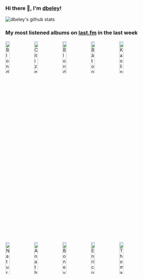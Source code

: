 ### Hi there 👋, I'm [dbeley](https://dbeley.ovh/en)!

![dbeley's github stats](https://github-readme-stats.vercel.app/api?username=dbeley)

### My most listened albums on [last.fm](https://www.last.fm/user/d_beley) in the last week

[<img src='https://lastfm.freetls.fastly.net/i/u/300x300/20414ceba2f84280870b0c4f1a5d94dd.png' width='16%' height='16%' alt='Blondie - Plastic Letters'>](https://www.last.fm/music/blondie/plastic%2bletters)&nbsp;
[<img src='https://lastfm.freetls.fastly.net/i/u/300x300/246c94841393822ba41ba0f22ea67834.jpg' width='16%' height='16%' alt='Citizen - Youth'>](https://www.last.fm/music/citizen/youth)&nbsp;
[<img src='https://lastfm.freetls.fastly.net/i/u/300x300/d1f6c81b56924a5eca1a782286a88974.png' width='16%' height='16%' alt='Blondie - Blondie'>](https://www.last.fm/music/blondie/blondie)&nbsp;
[<img src='https://lastfm.freetls.fastly.net/i/u/300x300/cdc811f6f2154ca88a7f3e05d384f17d.jpg' width='16%' height='16%' alt='Bâton Rouge - Fragments deux mêmes'>](https://www.last.fm/music/b%25c3%25a2ton%2brouge/fragments%2bd%2527eux%2bm%25c3%25aames)&nbsp;
[<img src='https://lastfm.freetls.fastly.net/i/u/300x300/1ad0a9242f4a170afece7c863ca644b9.jpg' width='16%' height='16%' alt='Kaolin - Allez'>](https://www.last.fm/music/kaolin/allez)&nbsp;
<br>
[<img src='https://lastfm.freetls.fastly.net/i/u/300x300/dcefa4c5b154c17e5225d4dd8737298c.png' width='16%' height='16%' alt='Natural Snow Buildings - The Dance of the Moon and the Sun'>](https://www.last.fm/music/natural%2bsnow%2bbuildings/the%2bdance%2bof%2bthe%2bmoon%2band%2bthe%2bsun)&nbsp;
[<img src='https://lastfm.freetls.fastly.net/i/u/300x300/c3d7c969ce594a91a27fcf179000c43c.png' width='16%' height='16%' alt='Anathema - A Fine Day to Exit'>](https://www.last.fm/music/anathema/a%2bfine%2bday%2bto%2bexit)&nbsp;
[<img src='https://lastfm.freetls.fastly.net/i/u/300x300/dc477d4c2e8c9f1fb65ebc60cd06ffde.png' width='16%' height='16%' alt='Boney M. - Love for Sale'>](https://www.last.fm/music/boney%2bm./love%2bfor%2bsale)&nbsp;
[<img src='https://lastfm.freetls.fastly.net/i/u/300x300/a5bb1d7413c94f1a7381a2e6de37918b.jpg' width='16%' height='16%' alt='Enrico Pieranunzi - Nausicaa'>](https://www.last.fm/music/enrico%2bpieranunzi/nausicaa)&nbsp;
[<img src='https://lastfm.freetls.fastly.net/i/u/300x300/839a1b04ceb20de4e2edddbe9aa6eab8.jpg' width='16%' height='16%' alt='Thomas Enhco - Feathers'>](https://www.last.fm/music/thomas%2benhco/feathers)&nbsp;
<br>
